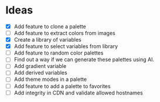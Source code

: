 # Ideas

- [x] Add feature to clone a palette
- [ ] Add feature to extract colors from images
- [x] Create a library of variables
- [x] Add feature to select variables from library
- [ ] Add feature to random color palettes
- [ ] Find out a way if we can generate these palettes using AI.
- [ ] Add gradient variable
- [ ] Add derived variables
- [ ] Add theme modes in a palette
- [ ] Add feature to add a palette to favorites
- [ ] Add integrity in CDN and validate allowed hostnames
